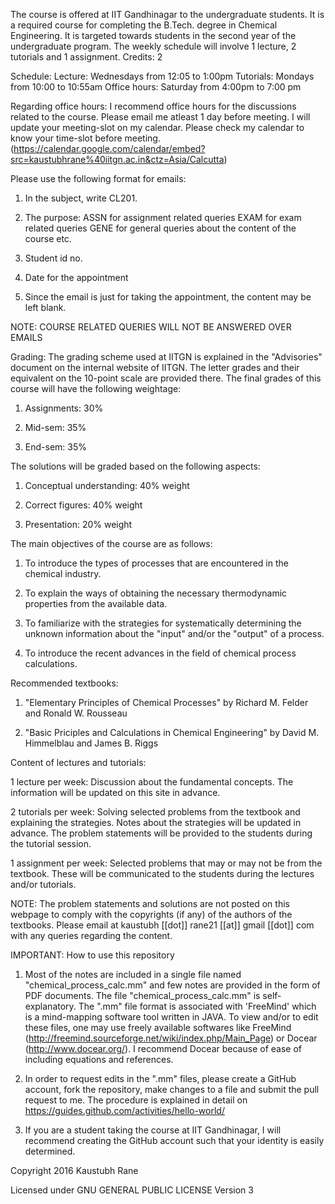The course is offered at IIT Gandhinagar to the undergraduate students. It is a required course for completing the B.Tech. degree in Chemical Engineering. It is targeted towards students in the second year of the undergraduate program. The weekly schedule will involve 1 lecture, 2 tutorials and 1 assignment. Credits: 2 

Schedule:
Lecture: Wednesdays from 12:05 to 1:00pm
Tutorials: Mondays from 10:00 to 10:55am 
Office hours: Saturday from 4:00pm to 7:00 pm

Regarding office hours:
I recommend office hours for the discussions related to the course.
Please email me atleast 1 day before meeting.
I will update your meeting-slot on my calendar.
Please check my calendar to know your time-slot before meeting.
(https://calendar.google.com/calendar/embed?src=kaustubhrane%40iitgn.ac.in&ctz=Asia/Calcutta)

Please use the following format for emails:

1. In the subject, write CL201. 

2. The purpose: ASSN for assignment related queries
                EXAM for exam related queries
                GENE for general queries about the content of the course etc.
3. Student id no. 
4. Date for the appointment 
5. Since the email is just for taking the appointment, the content may be left blank.

NOTE: COURSE RELATED QUERIES WILL NOT BE ANSWERED OVER EMAILS

Grading:
The grading scheme used at IITGN is explained in the "Advisories" document on the internal website of IITGN. The letter grades and their equivalent on the 10-point scale are provided there. The final grades of this course will have the following weightage:

1. Assignments: 30%

2. Mid-sem: 35%

3. End-sem: 35%

The solutions will be graded based on the following aspects:

1. Conceptual understanding: 40% weight

2. Correct figures: 40% weight

3. Presentation: 20% weight

The main objectives of the course are as follows:

1. To introduce the types of processes that are encountered in the chemical industry.

2. To explain the ways of obtaining the necessary thermodynamic properties from the available data.

3. To familiarize with the strategies for systematically determining the unknown information about the "input" and/or the "output" of a process.

4. To introduce the recent advances in the field of chemical process calculations.

Recommended textbooks: 

1) "Elementary Principles of Chemical Processes" by Richard M. Felder and Ronald W. Rousseau

2) "Basic Priciples and Calculations in Chemical Engineering" by David M. Himmelblau and James B. Riggs

Content of lectures and tutorials:

1 lecture per week: Discussion about the fundamental concepts. The information will be updated on this site in advance.

2 tutorials per week: Solving selected problems from the textbook and explaining the strategies. Notes about the strategies will be updated in advance. The problem statements will be provided to the students during the tutorial session.

1 assignment per week: Selected problems that may or may not be from the textbook. These will be communicated to the students during the lectures and/or tutorials.

NOTE: The problem statements and solutions are not posted on this webpage to comply with the copyrights (if any) of the authors of the textbooks. Please email at kaustubh [[dot]] rane21 [[at]] gmail [[dot]] com with any queries regarding the content.

IMPORTANT: How to use this repository

1. Most of the notes are included in a single file named "chemical_process_calc.mm" and few notes are provided in the form of PDF documents. The file "chemical_process_calc.mm" is self-explanatory. The ".mm" file format is associated with 'FreeMind' which is a mind-mapping software tool written in JAVA. To view and/or to edit these files, one may use freely available softwares like FreeMind (http://freemind.sourceforge.net/wiki/index.php/Main_Page) or Docear (http://www.docear.org/). I recommend Docear because of ease of including equations and references.

2. In order to request edits in the ".mm" files, please create a GitHub account, fork the repository, make changes to a file and submit the pull request to me. The procedure is explained in detail on https://guides.github.com/activities/hello-world/

3. If you are a student taking the course at IIT Gandhinagar, I will recommend creating the GitHub account such that your identity is easily determined.

Copyright 2016 Kaustubh Rane

Licensed under GNU GENERAL PUBLIC LICENSE Version 3
